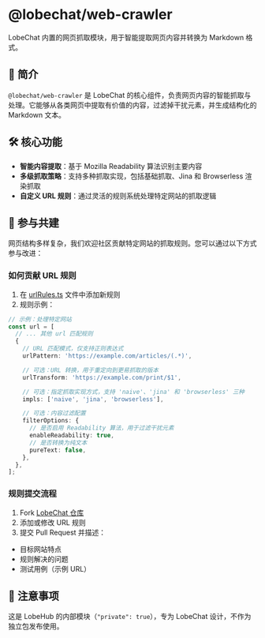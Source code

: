 # @lobechat/web-crawler

LobeChat 内置的网页抓取模块，用于智能提取网页内容并转换为 Markdown 格式。

## 📝 简介

`@lobechat/web-crawler` 是 LobeChat 的核心组件，负责网页内容的智能抓取与处理。它能够从各类网页中提取有价值的内容，过滤掉干扰元素，并生成结构化的 Markdown 文本。

## 🛠️ 核心功能

- **智能内容提取**：基于 Mozilla Readability 算法识别主要内容
- **多级抓取策略**：支持多种抓取实现，包括基础抓取、Jina 和 Browserless 渲染抓取
- **自定义 URL 规则**：通过灵活的规则系统处理特定网站的抓取逻辑

## 🤝 参与共建

网页结构多样复杂，我们欢迎社区贡献特定网站的抓取规则。您可以通过以下方式参与改进：

### 如何贡献 URL 规则

1. 在 [urlRules.ts](https://github.com/lobehub/lobe-chat/blob/main/packages/web-crawler/src/urlRules.ts) 文件中添加新规则
2. 规则示例：

```typescript
// 示例：处理特定网站
const url = [
  // ... 其他 url 匹配规则
  {
    // URL 匹配模式，仅支持正则表达式
    urlPattern: 'https://example.com/articles/(.*)',

    // 可选：URL 转换，用于重定向到更易抓取的版本
    urlTransform: 'https://example.com/print/$1',

    // 可选：指定抓取实现方式，支持 'naive'、'jina' 和 'browserless' 三种
    impls: ['naive', 'jina', 'browserless'],

    // 可选：内容过滤配置
    filterOptions: {
      // 是否启用 Readability 算法，用于过滤干扰元素
      enableReadability: true,
      // 是否转换为纯文本
      pureText: false,
    },
  },
];
```

### 规则提交流程

1. Fork [LobeChat 仓库](https://github.com/lobehub/lobe-chat)
2. 添加或修改 URL 规则
3. 提交 Pull Request 并描述：

- 目标网站特点
- 规则解决的问题
- 测试用例（示例 URL）

## 📌 注意事项

这是 LobeHub 的内部模块（`"private": true`），专为 LobeChat 设计，不作为独立包发布使用。
